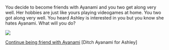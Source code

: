 You decide to become friends with Ayanami and you two get along very well. Her hobbies are just like yours playing videogames at home. You two got along very well. You heard Ashley is interested in you but you know she hates Ayanami.
What will you do?

![](https://danbooru.donmai.us/data/__ayanami_terebi_chan_and_shoboon_azur_lane_and_1_more_drawn_by_idaten93__b4acebf0264d6d502a6a9a20178d7def.png)

[Continue being friend with Ayanami](ayanami1/stay.md)
[Ditch Ayanami for Ashley]